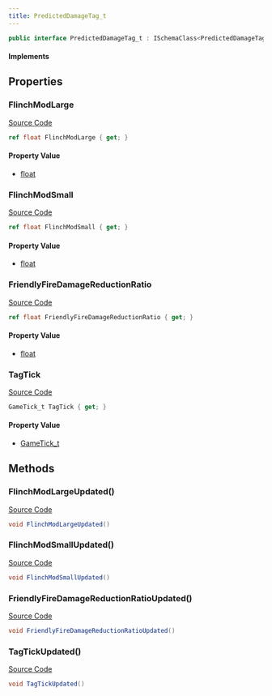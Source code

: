 ```yaml
---
title: PredictedDamageTag_t
---
```


```csharp
public interface PredictedDamageTag_t : ISchemaClass<PredictedDamageTag_t>, ISchemaField, ISchemaClass, INativeHandle
```

#### Implements

## Properties

### FlinchModLarge

[Source Code](https://github.com/swiftly-solution/swiftlys2/blob/beta/managed/src/SwiftlyS2.Generated/Schemas/Interfaces/PredictedDamageTag_t.cs#L20)

```csharp
ref float FlinchModLarge { get; }
```

#### Property Value

- [float](https://learn.microsoft.com/dotnet/api/system.single)

### FlinchModSmall

[Source Code](https://github.com/swiftly-solution/swiftlys2/blob/beta/managed/src/SwiftlyS2.Generated/Schemas/Interfaces/PredictedDamageTag_t.cs#L18)

```csharp
ref float FlinchModSmall { get; }
```

#### Property Value

- [float](https://learn.microsoft.com/dotnet/api/system.single)

### FriendlyFireDamageReductionRatio

[Source Code](https://github.com/swiftly-solution/swiftlys2/blob/beta/managed/src/SwiftlyS2.Generated/Schemas/Interfaces/PredictedDamageTag_t.cs#L22)

```csharp
ref float FriendlyFireDamageReductionRatio { get; }
```

#### Property Value

- [float](https://learn.microsoft.com/dotnet/api/system.single)

### TagTick

[Source Code](https://github.com/swiftly-solution/swiftlys2/blob/beta/managed/src/SwiftlyS2.Generated/Schemas/Interfaces/PredictedDamageTag_t.cs#L16)

```csharp
GameTick_t TagTick { get; }
```

#### Property Value

- [GameTick_t](/docs/api/shared/schemadefinitions/gametick_t)

## Methods

### FlinchModLargeUpdated()

[Source Code](https://github.com/swiftly-solution/swiftlys2/blob/beta/managed/src/SwiftlyS2.Generated/Schemas/Interfaces/PredictedDamageTag_t.cs#L26)

```csharp
void FlinchModLargeUpdated()
```

### FlinchModSmallUpdated()

[Source Code](https://github.com/swiftly-solution/swiftlys2/blob/beta/managed/src/SwiftlyS2.Generated/Schemas/Interfaces/PredictedDamageTag_t.cs#L25)

```csharp
void FlinchModSmallUpdated()
```

### FriendlyFireDamageReductionRatioUpdated()

[Source Code](https://github.com/swiftly-solution/swiftlys2/blob/beta/managed/src/SwiftlyS2.Generated/Schemas/Interfaces/PredictedDamageTag_t.cs#L27)

```csharp
void FriendlyFireDamageReductionRatioUpdated()
```

### TagTickUpdated()

[Source Code](https://github.com/swiftly-solution/swiftlys2/blob/beta/managed/src/SwiftlyS2.Generated/Schemas/Interfaces/PredictedDamageTag_t.cs#L24)

```csharp
void TagTickUpdated()
```

